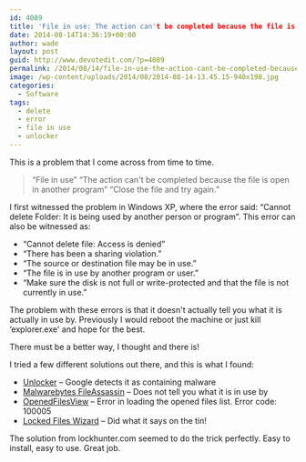 ```yaml
---
id: 4089
title: 'File in use: The action can't be completed because the file is open in another program'
date: 2014-08-14T14:36:19+00:00
author: wade
layout: post
guid: http://www.devotedit.com/?p=4089
permalink: /2014/08/14/file-in-use-the-action-cant-be-completed-because-the-file-is-open-in-another-program/
image: /wp-content/uploads/2014/08/2014-08-14-13.45.15-940x198.jpg
categories:
  - Software
tags:
  - delete
  - error
  - file in use
  - unlocker
---
```

This is a problem that I come across from time to time.

> &#8220;File in use&#8221; &#8220;The action can't be completed because the file is open in another program&#8221; &#8220;Close the file and try again.&#8221;

I first witnessed the problem in Windows XP, where the error said: “Cannot delete Folder: It is being used by another person or program”. <!--more--> This error can also be witnessed as:

  * “Cannot delete file: Access is denied”
  * “There has been a sharing violation.”
  * “The source or destination file may be in use.”
  * “The file is in use by another program or user.”
  * “Make sure the disk is not full or write-protected and that the file is not currently in use.”

The problem with these errors is that it doesn't actually tell you what it is actually in use by. Previously I would reboot the machine or just kill &#8216;explorer.exe' and hope for the best.

There must be a better way, I thought and there is!

I tried a few different solutions out there, and this is what I found:

  * [Unlocker](http://www.emptyloop.com/unlocker/) &#8211; Google detects it as containing malware
  * [Malwarebytes FileAssassin](http://www.malwarebytes.org/fileassassin/) &#8211; Does not tell you what it is in use by
  * [OpenedFilesView](http://www.nirsoft.net/utils/opened_files_view.html) &#8211; Error in loading the opened files list. Error code: 100005
  * [Locked Files Wizard](http://noeld.com/programs.asp?cat=misc) &#8211; Did what it says on the tin!

The solution from lockhunter.com seemed to do the trick perfectly. Easy to install, easy to use. Great job.